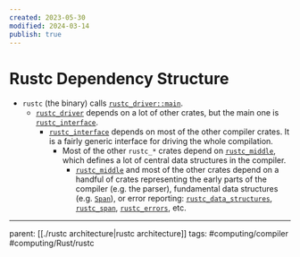 ```yaml
---
created: 2023-05-30
modified: 2024-03-14
publish: true
---
```


# Rustc Dependency Structure
-   `rustc` (the binary) calls [`rustc_driver::main`](https://doc.rust-lang.org/nightly/nightly-rustc/rustc_driver/fn.main.html).
    -   [`rustc_driver`](https://doc.rust-lang.org/nightly/nightly-rustc/rustc_driver/index.html) depends on a lot of other crates, but the main one is [`rustc_interface`](https://doc.rust-lang.org/nightly/nightly-rustc/rustc_interface/index.html).
        -   [`rustc_interface`](https://doc.rust-lang.org/nightly/nightly-rustc/rustc_interface/index.html) depends on most of the other compiler crates. It is a fairly generic interface for driving the whole compilation.
            -   Most of the other `rustc_*` crates depend on [`rustc_middle`](https://doc.rust-lang.org/nightly/nightly-rustc/rustc_middle/index.html), which defines a lot of central data structures in the compiler.
                -   [`rustc_middle`](https://doc.rust-lang.org/nightly/nightly-rustc/rustc_middle/index.html) and most of the other crates depend on a handful of crates representing the early parts of the compiler (e.g. the parser), fundamental data structures (e.g. [`Span`](https://doc.rust-lang.org/nightly/nightly-rustc/rustc_span/struct.Span.html)), or error reporting: [`rustc_data_structures`](https://doc.rust-lang.org/nightly/nightly-rustc/rustc_data_structures/index.html), [`rustc_span`](https://doc.rust-lang.org/nightly/nightly-rustc/rustc_span/index.html), [`rustc_errors`](https://doc.rust-lang.org/nightly/nightly-rustc/rustc_errors/index.html), etc.

---
parent: [[./rustc architecture|rustc architecture]]
tags: #computing/compiler #computing/Rust/rustc